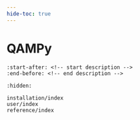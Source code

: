 ```yaml
--- 
hide-toc: true
---
```


# QAMPy 

```{include} ../README.md
:start-after: <!-- start description -->
:end-before: <!-- end description -->
```

```{toctree}
:hidden:

installation/index
user/index
reference/index
```

